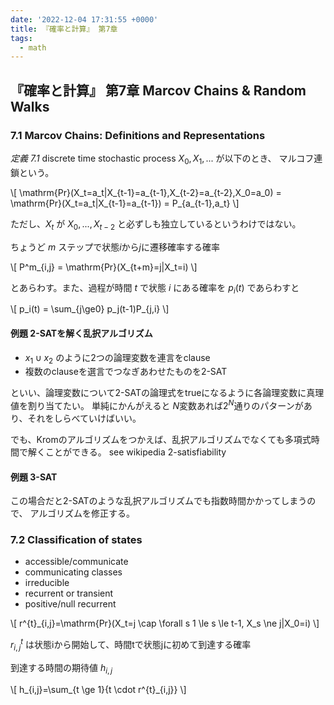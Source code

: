 ```yaml
---
date: '2022-12-04 17:31:55 +0000'
title: 『確率と計算』 第7章
tags:
  - math
---
```


## 『確率と計算』 第7章 Marcov Chains & Random Walks

### 7.1 Marcov Chains: Definitions and Representations

*定義 7.1* discrete time stochastic process $X_0,X_1,...$ が以下のとき、
マルコフ連鎖という。

\\[
\mathrm{Pr}(X_t=a_t|X_{t-1}=a_{t-1},X_{t-2}=a_{t-2},X_0=a_0)
 = \mathrm{Pr}(X_t=a_t|X_{t-1}=a_{t-1})
 = P_{a_{t-1},a_t}
\\]

ただし、$X_t$ が $X_0,...,X_{t-2}$ と必ずしも独立しているというわけではない。

ちょうど $m$ ステップで状態$i$から$j$に遷移確率する確率

\\[
P^m_{i,j} = \mathrm{Pr}(X_{t+m}=j|X_t=i)
\\]

とあらわす。また、過程が時間 $t$ で状態 $i$ にある確率を $p_i(t)$ であらわすと

\\[
p_i(t) = \sum_{j\ge0} p_j(t-1)P_{j,i}
\\]

#### 例題 2-SATを解く乱択アルゴリズム

* $x_1 \cup x_2$ のように2つの論理変数を連言をclause
* 複数のclauseを選言でつなぎあわせたものを2-SAT

といい、論理変数について2-SATの論理式をtrueになるように各論理変数に真理値を割り当てたい。
単純にかんがえると $N$変数あれば$2^N$通りのパターンがあり、それをしらべていけばいい。

でも、Kromのアルゴリズムをつかえば、乱択アルゴリズムでなくても多項式時間で解くことができる。
see wikipedia 2-satisfiability

#### 例題 3-SAT

この場合だと2-SATのような乱択アルゴリズムでも指数時間かかってしまうので、
アルゴリズムを修正する。

### 7.2 Classification of states

* accessible/communicate
* communicating classes
* irreducible
* recurrent or transient
* positive/null recurrent

\\[
  r^{t}_{i,j}=\mathrm{Pr}(X_t=j \cap \forall s 1 \le s \le t-1, X_s \ne j|X_0=i)
\\]

$r^{t}_{i,j}$ は状態iから開始して、時間tで状態jに初めて到達する確率

到達する時間の期待値 $h_{i,j}$

\\[
  h_{i,j}=\sum_{t \ge 1}{t \cdot r^{t}_{i,j}}
\\]
